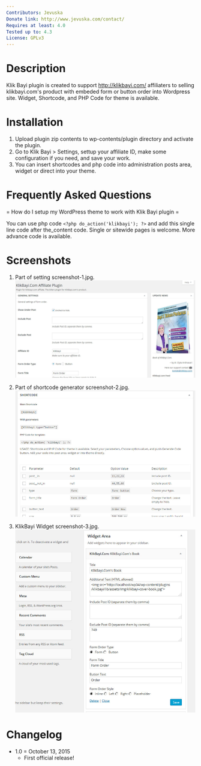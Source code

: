 ```yaml
---
Contributors: Jevuska
Donate link: http://www.jevuska.com/contact/
Requires at least: 4.0
Tested up to: 4.3
License: GPLv3
---
```


Description
===========
Klik Bayi plugin is created to support http://klikbayi.com/ affiliaters to selling klikbayi.com's product with embeded form or button order into Wordpress site. Widget, Shortcode, and PHP Code for theme is available.

Installation
============
1. Upload plugin zip contents to wp-contents/plugin directory and activate the plugin.
2. Go to Klik Bayi > Settings, settup your affiliate ID, make some configuration if you need, and save your work.
3. You can insert shortcodes and php code into administration posts area, widget or direct into your theme.

Frequently Asked Questions
==========================
= How do I setup my WordPress theme to work with Klik Bayi plugin =

You can use php code ```<?php do_action('klikbayi'); ?>``` and add this single line code after the_content code. Single or sitewide pages is welcome. More advance code is available.

Screenshots
===========
1. Part of setting screenshot-1.jpg.
![screenshot 1](lib/assets/img/screenshot-1.jpg)

2. Part of shortcode generator screenshot-2.jpg.
![screenshot 2](lib/assets/img/screenshot-2.jpg)

3. KlikBayi Widget screenshot-3.jpg.
![screenshot 3](lib/assets/img/screenshot-3.jpg)

Changelog
=========
* 1.0 = October 13, 2015
  * First official release!
